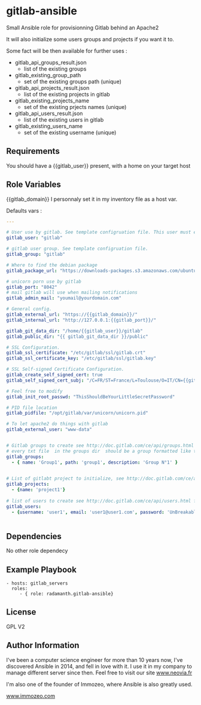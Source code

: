 gitlab-ansible
=========

Small Ansible role  for provisionning Gitlab behind an Apache2 

It will also initialize some users groups and projects if you want it to.

Some fact will be then available for further uses : 

* gitlab_api_groups_result.json
  * list of the existing groups
* gitlab_existing_group_path
  * set of the existing groups path (unique) 
* gitlab_api_projects_result.json
  * list of the existing projects in gitlab
* gitlab_existing_projects_name
  * set of the existing prjects names (unique) 
* gitlab_api_users_result.json
  * list of the existing users in gitlab
* gitlab_existing_users_name
  * set of the existing username (unique)


Requirements
------------

You should have a {{gitlab_user}} present, with a home  on your target host 

Role Variables
--------------

{{gitlab_domain}} I personnaly set it in my inventory file as a host var.

Defaults vars : 

```YAML
---

# User use by gitlab. See template configruation file. This user must exist in your system.
gitlab_user: "gitlab"

# gitlab user group. See template configruation file.
gitlab_group: "gitlab"

# Where to find the debian package 
gitlab_package_url: "https://downloads-packages.s3.amazonaws.com/ubuntu-14.04/gitlab_7.9.2-omnibus-1_amd64.deb"

# unicorn porn use by gitlab 
gitlab_port: "8042"
# mail gitlab will use when mailing notifications
gitlab_admin_mail: "youmail@yourdomain.com"

# General config.
gitlab_external_url: "https://{{gitlab_domain}}/"
gitlab_internal_url: "http://127.0.0.1:{{gitlab_port}}/"

gitlab_git_data_dir: "/home/{{gitlab_user}}/gitlab"
gitlab_public_dir: "{{ gitlab_git_data_dir }}/public"

# SSL Configuration.
gitlab_ssl_certificate: "/etc/gitlab/ssl/gitlab.crt"
gitlab_ssl_certificate_key: "/etc/gitlab/ssl/gitlab.key"

# SSL Self-signed Certificate Configuration.
gitlab_create_self_signed_cert: true
gitlab_self_signed_cert_subj: "/C=FR/ST=France/L=Toulouse/O=IT/CN={{gitlab_domain}}"

# Feel free to modify
gitlab_init_root_passwd: "ThisShouldBeYourLittleSecretPassword"

# PID file location
gitlab_pidfile: "/opt/gitlab/var/unicorn/unicorn.pid"

# To let apache2 do things with gitlab
gitlab_external_user: "www-data"


# Gitlab groups to create see http://doc.gitlab.com/ce/api/groups.html for optional fields
# every txt file  in the groups dir  should be a group formatted like this : name=FoobarGroup&path=foo-bar&description=This%20a%20Project
gitlab_groups: 
  - { name: 'Group1', path: 'group1', description: 'Group N°1' }
 

# List of gitlabt project to initialize, see http://doc.gitlab.com/ce/api/projects.html for optional fields 
gitlab_projects: 
  - {name: 'project1'}
  
# list of users to create see http://doc.gitlab.com/ce/api/users.html for optinal fields
gitlab_users: 
  - {username: 'user1', email: 'user1@user1.com', password: 'UnBreakablePassword', name: 'As your mom call you'}
  
```

Dependencies
------------

No other role dependecy

Example Playbook
----------------


    - hosts: gitlab_servers
      roles:
         - { role: radamanth.gitlab-ansible}

License
-------

GPL V2

Author Information
------------------
I've been a computer science engineer for more than 10 years now, I've discovered Ansible in 2014, and fell in love with it.
I use it in my company to manage different server since then. 
Feel free to visit our site www.neovia.fr 

I'm also one of the founder of Immozeo, where Ansible is also greatly used.

www.immozeo.com
